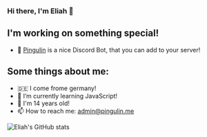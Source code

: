 ### Hi there, I'm Eliah 👋

## I'm working on something special!
- 🔭 [Pingulin](https://pingulin.me/) is a nice Discord Bot, that you can add to your server!

## Some things about me: 
- 🇩🇪 I come frome germany!
- 🌱 I’m currently learning JavaScript!
- 👀 I'm 14 years old!
- 📫 How to reach me: admin@pingulin.me


![Eliah's GitHub stats](https://github-readme-stats.vercel.app/api?username=EliahDE&show_icons=true&theme=radical)
